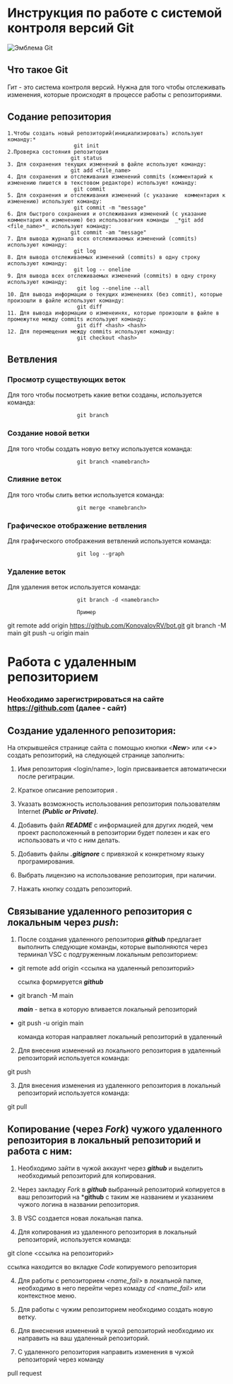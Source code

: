 # **Инструкция по работе с системой контроля версий Git**

![Эмблема Git](Git.png)

## Что такое Git

Гит - это система контроля версий. Нужна для того чтобы отслеживать изменения, которые происходят в процессе работы c репозиториями.

## Содание репозитория

    1.Чтобы создать новый репозиторий(инициализировать) используют команду:*
                         git init
    2.Проверка состояния репозитория
                        git status
    3. Для сохранения текущих изменений в файле используют команду:
                        git add <file_name>
    4. Для сохранения и отслеживания изменений commits (комментарий к изменению пишется в текстовом редакторе) используют команду:
                         git commit   
    5. Для сохранения и отслеживания изменений (с указание  комментария к изменению) используют команду:                      
                         git commit -m "message"
    6. Для быстрого сохранения и отслеживания изменений (с указание  комментария к изменению) без использовагния команды  _*git add <file_name>*_ используют команду:      
                        git commit -am "message"
    7. Для вывода журнала всех отслеживаемых изменений (commits) используют команду:      
                         git log
    8. Для вывода отслеживаемых изменений (commits) в одну строку используют команду:            
                         git log -- oneline
    9. Для вывода всех отслеживаемых изменений (commits) в одну строку используют команду:            
                          git log --oneline --all
    10. Для вывода информации о текущих изменениях (без commit), которые произошли в файле используют команду:   
                          git diff
    11. Для вывода информации о изменеинях, которые произошли в файле в промежутке между commits используют команду:   
                          git diff <hash> <hash> 
    12. Для перемещения между commits используют команду:
                          git checkout <hash>

## Ветвления

### Просмотр cуществующих веток

Для того чтобы посмотреть какие ветки созданы, используется команда:

                          git branch

### Создание новой ветки

Для того чтобы создать новую ветку используется команда:

                          git branch <namebranch>

### Слияние веток

Для того чтобы слить ветки используется команда:

                          git merge <namebranch>
 
### Графическое отображениe ветвления

Для графического отображения ветвлений используется команда:

                          git log --graph                   

### Удаление веток 

Для удаления веток используется команда:

                          git branch -d <namebranch>  
                          
                          Пример 
git remote add origin https://github.com/KonovalovRV/bot.git
git branch -M main
git push -u origin main
                          
# Работа с удаленным репозиторием
 ### Необходимо зарегистрироваться на сайте https://github.com (далее - сайт)


## Создание удаленного репозитория: 

На открывшейся странице сайта с помощью кнопки <***New***> или <***+***> создать репозиторий, на следующей странице заполнить:

1. Имя репозитория <login/name>, login присваивается автоматически после регитрации.

2. Краткое описание репозитория <Description>.

3. Указать возможность использования репозитория пользователям Internet ***(Public or Private)***.

4. Добавить файл ***README*** c информацией для других людей, чем проект расположенный в репозитории будет полезен и как его использовать и что с ним делать.

5. Добавить файлы ***.gitignore*** c привязкой к конкретному языку програмирования.

6. Выбрать лицензию на использование репозитория, при наличии.

7. Нажать кнопку создать репозиторий.

## Связывание удаленного репозитория c локальным через ***push***: 

1. После создания удаленного репозитория ***github*** предлагает выполнить следующие команды, которые выполняются через терминал VSC с подгруженным локальным репозиторием:

* git remote add origin <ссылка на удаленный репозиторий>

  ссылка формируется ***github***

* git branch -M main 

   ***main*** - ветка в которую вливается локальный репозиторий

* git push -u origin main 

   команда которая направляет локальный репозиторий в удаленный

2. Для внесения изменений из локального репозитория в удаленный репозиторий используется команда:

git push
    
3. Для внесения изменения из удаленного репозитория в локальный репозиторий используется команда:

git pull

## Копирование (через _Fork_) чужого удаленного репозитория в локальный репозиторий и работа с ним: 

1. Необходимо зайти в чужой аккаунт через ***github*** и выделить необходимый репозиторий для копирования. 

2. Через закладку _Fork_ в ***github*** выбранный репозиторий копируется в ваш репозиторий на ***github** с таким же названием и указанием чужого логина в названии репозитория. 

3. В VSC создается новая локальная папка.

4. Для копирования из удаленного репозитория в локальный репозиторий, используется команда:

git clone <ссылка на репозиторий>

ссылка находится во вкладке _Сode_ копируемого репозитория

4. Для работы с репозиторием *<name_fail>* в локальной папке, необходимо в него перейти через комаду *cd <name_fail>* или контекстное меню.

5. Для работы с чужим репозиторием необходимо создать новую ветку.

6. Для внеснения изменений в чужой репозиторий необходимо их направить на ваш удаленный репозиторий.

7. С удаленного репозитория направить изменения в чужой репозиторий через команду 

pull request
